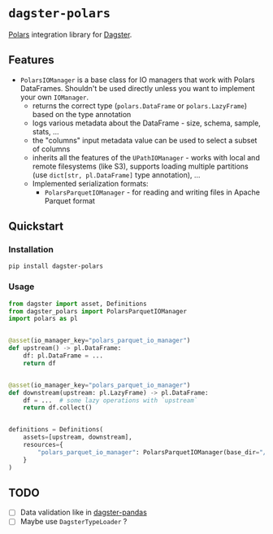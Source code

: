 # `dagster-polars`

[Polars](https://github.com/pola-rs/polars) integration library for [Dagster](https://github.com/dagster-io/dagster).

## Features
 - `PolarsIOManager` is a base class for IO managers that work with Polars DataFrames. Shouldn't be used directly unless you want to implement your own `IOManager`.
   - returns the correct type (`polars.DataFrame` or `polars.LazyFrame`) based on the type annotation
   - logs various metadata about the DataFrame - size, schema, sample, stats, ...
   - the "columns" input metadata value can be used to select a subset of columns
   - inherits all the features of the `UPathIOManager` - works with local and remote filesystems (like S3),
       supports loading multiple partitions (use `dict[str, pl.DataFrame]` type annotation), ...
   - Implemented serialization formats:
     - `PolarsParquetIOManager` - for reading and writing files in Apache Parquet format

## Quickstart

### Installation

```shell
pip install dagster-polars
```

### Usage
```python
from dagster import asset, Definitions
from dagster_polars import PolarsParquetIOManager
import polars as pl


@asset(io_manager_key="polars_parquet_io_manager")
def upstream() -> pl.DataFrame:
    df: pl.DataFrame = ...
    return df


@asset(io_manager_key="polars_parquet_io_manager")
def downstream(upstream: pl.LazyFrame) -> pl.DataFrame:
    df = ...  # some lazy operations with `upstream`
    return df.collect()


definitions = Definitions(
    assets=[upstream, downstream],
    resources={
        "polars_parquet_io_manager": PolarsParquetIOManager(base_dir="/remote/or/local/path")
    }
)
```

## TODO

 - [ ] Data validation like in [dagster-pandas](https://docs.dagster.io/integrations/pandas#validating-pandas-dataframes-with-dagster-types)
 - [ ] Maybe use `DagsterTypeLoader` ?
